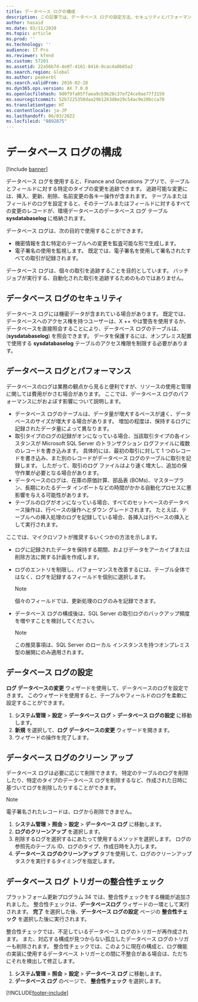 ```yaml
---
title: データベース ログの構成
description: この記事では、データベース ログの設定方法、セキュリティとパフォーマンスの管理方法、およびデータベース ログのクリーンアップ方法について説明します。
author: hasaid
ms.date: 03/11/2020
ms.topic: article
ms.prod: ''
ms.technology: ''
audience: IT Pro
ms.reviewer: kfend
ms.custom: 57201
ms.assetid: 22a56b7d-4e07-4161-8416-0cac4a0b65a2
ms.search.region: Global
ms.author: peakerbl
ms.search.validFrom: 2016-02-28
ms.dyn365.ops.version: AX 7.0.0
ms.openlocfilehash: 9d0f9fa05ffaea9cb9b20c37ef24ce9ae77f3150
ms.sourcegitcommit: 52b7225350daa29b1263d8e29c54ac9e20bcca70
ms.translationtype: HT
ms.contentlocale: ja-JP
ms.lasthandoff: 06/03/2022
ms.locfileid: "8892875"
---
```

# <a name="configure-database-logging"></a>データベース ログの構成

[!include [banner](../includes/banner.md)]

データベース ログを使用すると、Finance and Operations アプリで、テーブルとフィールドに対する特定のタイプの変更を追跡できます。 追跡可能な変更には、挿入、更新、削除、名前変更の各キー操作が含まれます。 テーブルまたはフィールドのログを設定すると、そのテーブルまたはフィールドに対するすべての変更のレコードが、環境データベースのデータベース ログ テーブル **sysdatabaselog** に格納されます。

データベース ログは、次の目的で使用することができます。

- 機密情報を含む特定のテーブルへの変更を監査可能な形で生成します。
- 電子署名の使用を監視します。 既定では、電子署名を使用して署名されたすべての取引が記録されます。

データベース ログは、個々の取引を追跡することを目的としています。 バッチ ジョブが実行する、自動化された取引を追跡するためのものではありません。

## <a name="security-for-database-logging"></a>データベース ログのセキュリティ

データベース ログには機密データが含まれている場合があります。 既定では、データベースへのアクセス権を持つユーザーは、X ++ やは警告を使用するか、データベースを直接照会することにより、データベース ログのテーブルは、 (**sysdatabaselog**) を照会できます。 データを保護するには、オンプレミス配置で使用する **sysdatabaselog** テーブルのアクセス権限を制限する必要があります。

## <a name="database-logging-and-performance"></a>データベース ログとパフォーマンス

データベースのログは業務の観点から見ると便利ですが、リソースの使用と管理に関しては費用がかさむ場合があります。 ここでは、データベース ログのパフォーマンスにがおよぼす影響について説明します。

- データベース ログのテーブルは、データ量が増大するペースが速く、データベースのサイズが増大する場合があります。 増加の程度は、保持するログに記録されたデータ量によって異なります。
- 取引タイプのログの記録がオンになっている場合、当該取引タイプの各インスタンスが Microsoft SQL Server のトランザクション ログファイルに複数のレコードを書き込みます。 具体的には、最初の取引に対して 1 つのレコードを書き込み、また別のレコードがデータベース ログのテーブルに取引を記録します。 したがって、取引のログ ファイルはより速く増大し、追加の保守作業が必要となる場合があります。
- データベースのログは、在庫の原価計算、部品表 (BOMs)、マスタープラン、長期にわたるデータ インポートなどの時間がかかる自動化プロセスに悪影響を与える可能性があります。
- テーブルのログがオンになっている場合、すべてのセットベースのデータベース操作は、行ベースの操作へとダウン グレードされます。 たとえば、テーブルへの挿入処理のログを記録している場合、各挿入は行ベースの挿入として実行されます。

ここでは、マイクロソフトが推奨するいくつかの方法を示します。

- ログに記録されたデータを保持する期間、およびデータをアーカイブまたは削除方法に関する計画を作成します。
- ログのエントリを制限し、パフォーマンスを改善するには、テーブル全体ではなく、ログを記録するフィールドを個別に選択します。

    > [!NOTE]
    > 個々のフィールドでは、更新処理のログのみを記録できます。

- データベース ログの構成後は、SQL Server の取引ログのバックアップ頻度を増やすことを検討してください。

    > [!NOTE]
    > この推奨事項は、SQL Server のローカル インスタンスを持つオンプレミス型の展開にのみ適用されます。

## <a name="set-up-database-logging"></a>データベース ログの設定

**ログ データベースの変更** ウィザードを使用して、データベースのログを設定できます。 このウィザードを使用すると、テーブルやフィールドのログを柔軟に設定することができます。

1. **システム管理** \> **設定** \> **データベース ログ** \> **データベース ログの設定** に移動します。
2. **新規** を選択して、**ログ データベースの変更** ウィザードを開きます。
3. ウィザードの操作を完了します。

## <a name="clean-up-database-logs"></a>データベース ログのクリーン アップ

データベース ログは必要に応じて削除できます。 特定のテーブルのログを削除したり、特定のタイプのデータベース ログを削除するなど、作成された日時に基づいてログを削除したりすることができます。

> [!NOTE]
> 電子署名されたレコードは、ログから削除できません。

1. **システム管理** \> **照会** \> **設定** \> **データベース ログ** に移動します。
2. **ログのクリーンアップ** を選択します。
3. 削除するログを選択するにあたって使用するメソッドを選択します。 ログの参照先のテーブル ID、ログのタイプ、作成日時を入力します。
4. **データベース ログのクリーンアップ** タブを使用して、ログのクリーンアップ タスクを実行するタイミングを指定します。

## <a name="consistency-check-for-database-log-triggers"></a>データベース ログ トリガーの整合性チェック

プラットフォーム更新プログラム 34 では、整合性チェックをする機能が追加されました。 整合性チェックは、**データベースログ** ウィザードの一環として実行されます。 **完了** を選択した後、**データベース ログの設定** ページの **整合性チェック** を選択した後に実行されます。

整合性チェックでは、不足しているデータベース ログのトリガーが再作成されます。 また、対応する構成が見つからない孤立したデータベース ログのトリガーも削除されます。 整合性チェックでは、このように現在の構成と、ログ機能の実装に使用するデータベース トリガーとの間に不整合がある場合は、ただちにそれを検出して修正します。

1. **システム管理** \> **照会** \> **設定** \> **データベース ログ** に移動します。
2. **データベース ログ** のページで、 **整合性チェック** を選択します。


[!INCLUDE[footer-include](../../../includes/footer-banner.md)]